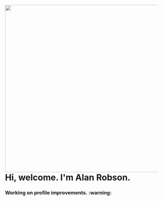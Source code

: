 <img align="right" height="550em" src="https://raw.githubusercontent.com/gist/ktorzdev/57c3eeb06a12e84cd10cfde2afb4a464/raw/af5fa261328418daef348f8d447afb4ceb39c957/githubcard2.svg" />

<h1 align="left">Hi, welcome. I'm Alan Robson.</h1>

<h3>Working on profile improvements. :warning:</h3> 
